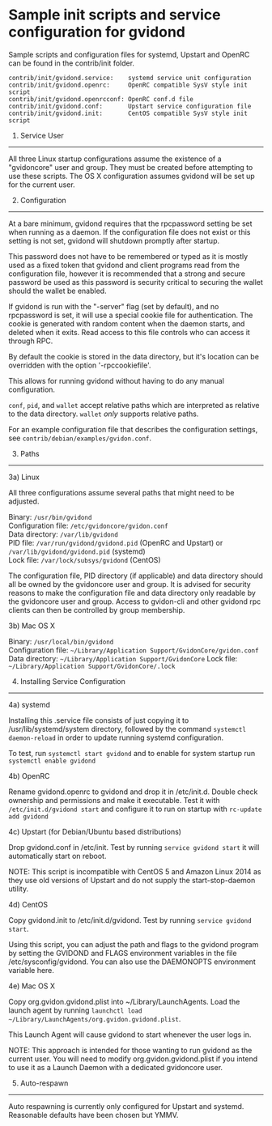 Sample init scripts and service configuration for gvidond
==========================================================

Sample scripts and configuration files for systemd, Upstart and OpenRC
can be found in the contrib/init folder.

    contrib/init/gvidond.service:    systemd service unit configuration
    contrib/init/gvidond.openrc:     OpenRC compatible SysV style init script
    contrib/init/gvidond.openrcconf: OpenRC conf.d file
    contrib/init/gvidond.conf:       Upstart service configuration file
    contrib/init/gvidond.init:       CentOS compatible SysV style init script

1. Service User
---------------------------------

All three Linux startup configurations assume the existence of a "gvidoncore" user
and group.  They must be created before attempting to use these scripts.
The OS X configuration assumes gvidond will be set up for the current user.

2. Configuration
---------------------------------

At a bare minimum, gvidond requires that the rpcpassword setting be set
when running as a daemon.  If the configuration file does not exist or this
setting is not set, gvidond will shutdown promptly after startup.

This password does not have to be remembered or typed as it is mostly used
as a fixed token that gvidond and client programs read from the configuration
file, however it is recommended that a strong and secure password be used
as this password is security critical to securing the wallet should the
wallet be enabled.

If gvidond is run with the "-server" flag (set by default), and no rpcpassword is set,
it will use a special cookie file for authentication. The cookie is generated with random
content when the daemon starts, and deleted when it exits. Read access to this file
controls who can access it through RPC.

By default the cookie is stored in the data directory, but it's location can be overridden
with the option '-rpccookiefile'.

This allows for running gvidond without having to do any manual configuration.

`conf`, `pid`, and `wallet` accept relative paths which are interpreted as
relative to the data directory. `wallet` *only* supports relative paths.

For an example configuration file that describes the configuration settings,
see `contrib/debian/examples/gvidon.conf`.

3. Paths
---------------------------------

3a) Linux

All three configurations assume several paths that might need to be adjusted.

Binary:              `/usr/bin/gvidond`  
Configuration file:  `/etc/gvidoncore/gvidon.conf`  
Data directory:      `/var/lib/gvidond`  
PID file:            `/var/run/gvidond/gvidond.pid` (OpenRC and Upstart) or `/var/lib/gvidond/gvidond.pid` (systemd)  
Lock file:           `/var/lock/subsys/gvidond` (CentOS)  

The configuration file, PID directory (if applicable) and data directory
should all be owned by the gvidoncore user and group.  It is advised for security
reasons to make the configuration file and data directory only readable by the
gvidoncore user and group.  Access to gvidon-cli and other gvidond rpc clients
can then be controlled by group membership.

3b) Mac OS X

Binary:              `/usr/local/bin/gvidond`  
Configuration file:  `~/Library/Application Support/GvidonCore/gvidon.conf`  
Data directory:      `~/Library/Application Support/GvidonCore`
Lock file:           `~/Library/Application Support/GvidonCore/.lock`

4. Installing Service Configuration
-----------------------------------

4a) systemd

Installing this .service file consists of just copying it to
/usr/lib/systemd/system directory, followed by the command
`systemctl daemon-reload` in order to update running systemd configuration.

To test, run `systemctl start gvidond` and to enable for system startup run
`systemctl enable gvidond`

4b) OpenRC

Rename gvidond.openrc to gvidond and drop it in /etc/init.d.  Double
check ownership and permissions and make it executable.  Test it with
`/etc/init.d/gvidond start` and configure it to run on startup with
`rc-update add gvidond`

4c) Upstart (for Debian/Ubuntu based distributions)

Drop gvidond.conf in /etc/init.  Test by running `service gvidond start`
it will automatically start on reboot.

NOTE: This script is incompatible with CentOS 5 and Amazon Linux 2014 as they
use old versions of Upstart and do not supply the start-stop-daemon utility.

4d) CentOS

Copy gvidond.init to /etc/init.d/gvidond. Test by running `service gvidond start`.

Using this script, you can adjust the path and flags to the gvidond program by
setting the GVIDOND and FLAGS environment variables in the file
/etc/sysconfig/gvidond. You can also use the DAEMONOPTS environment variable here.

4e) Mac OS X

Copy org.gvidon.gvidond.plist into ~/Library/LaunchAgents. Load the launch agent by
running `launchctl load ~/Library/LaunchAgents/org.gvidon.gvidond.plist`.

This Launch Agent will cause gvidond to start whenever the user logs in.

NOTE: This approach is intended for those wanting to run gvidond as the current user.
You will need to modify org.gvidon.gvidond.plist if you intend to use it as a
Launch Daemon with a dedicated gvidoncore user.

5. Auto-respawn
-----------------------------------

Auto respawning is currently only configured for Upstart and systemd.
Reasonable defaults have been chosen but YMMV.
